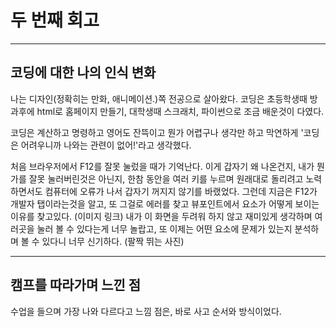 # 두 번째 회고

*****

## 코딩에 대한 나의 인식 변화
나는 디자인(정확히는 만화, 애니메이션.)쪽 전공으로 살아왔다.
코딩은 초등학생때 방과후에 html로 홈페이지 만들기, 대학생때 스크래치, 파이썬으로 조금 배운것이 다였다.

코딩은 계산하고 명령하고 영어도 잔뜩이고 뭔가 어렵구나 생각만 하고 막연하게 '코딩은 어려우니까 나와는 관련이 없어!'라고 생각했다.

처음 브라우저에서 F12를 잘못 눌렀을 때가 기억난다. 이게 갑자기 왜 나온건지, 내가 뭔가를 잘못 눌러버린것은 아닌지, 한참 동안을 여러 키를 누르며 원래대로 돌리려고 노력하면서도 컴퓨터에 오류가 나서 갑자기 꺼지지 않기를 바랬었다.
그런데 지금은 F12가 개발자 탭이라는것을 알고, 또 그걸로 에러를 찾고 뷰포인트에서 요소가 어떻게 보이는 이유를 찾고있다.
(이미지 링크)
내가 이 화면을 두려워 하지 않고 재미있게 생각하며 여러곳을 눌러 볼 수 있다는게 너무 놀랍고, 또 이제는 어떤 요소에 문제가 있는지 분석하며 볼 수 있다니 너무 신기하다.
(팔짝 뛰는 사진)

*****

## 캠프를 따라가며 느낀 점
수업을 들으며 가장 나와 다르다고 느낌 점은, 바로 사고 순서와 방식이었다.
